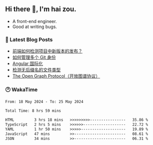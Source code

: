 ## Hi there 👋, I'm hai zou.

- A front-end engineer.
- Good at writing bugs.

### 📖 Latest Blog Posts
<!-- BLOG-POST-LIST:START -->
- [前端如何检测项目中新版本的发布？](https://www.luckyzh.cn/angular/version-update/)
- [如何管理多个 Git 身份](https://www.luckyzh.cn/git/multi-git-identity/)
- [Angular 国际化](https://www.luckyzh.cn/angular/i18n/)
- [检测无后缀名的文件类型](https://www.luckyzh.cn/js/filetype-check/)
- [The Open Graph Protocol（开放图谱协议）](https://www.luckyzh.cn/website/open-graph-protocol/)
<!-- BLOG-POST-LIST:END -->

### 🕐 WakaTime
<!--START_SECTION:waka-->

```txt
From: 18 May 2024 - To: 25 May 2024

Total Time: 8 hrs 59 mins

HTML         3 hrs 18 mins   >>>>>>>>>----------------   35.86 %
TypeScript   2 hrs 5 mins    >>>>>>-------------------   22.72 %
YAML         1 hr 50 mins    >>>>>--------------------   19.89 %
JavaScript   47 mins         >>-----------------------   08.61 %
JSON         34 mins         >>-----------------------   06.31 %
```

<!--END_SECTION:waka-->
